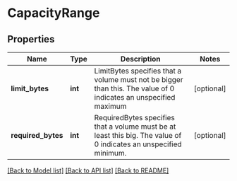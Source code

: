 # CapacityRange

## Properties
Name | Type | Description | Notes
------------ | ------------- | ------------- | -------------
**limit_bytes** | **int** | LimitBytes specifies that a volume must not be bigger than this. The value of 0 indicates an unspecified maximum | [optional] 
**required_bytes** | **int** | RequiredBytes specifies that a volume must be at least this big. The value of 0 indicates an unspecified minimum. | [optional] 

[[Back to Model list]](../README.md#documentation-for-models) [[Back to API list]](../README.md#documentation-for-api-endpoints) [[Back to README]](../README.md)


